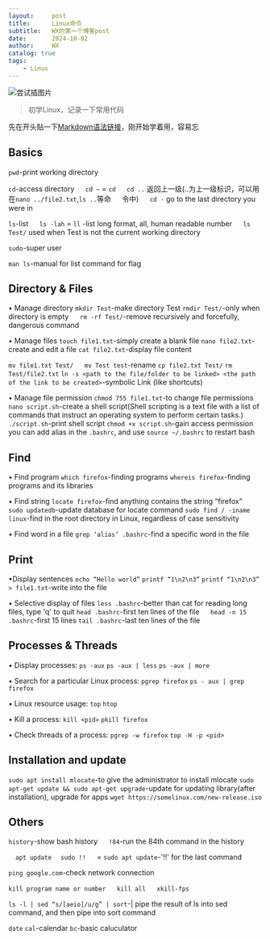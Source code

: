 ```yaml
---
layout:     post
title:      Linux命令
subtitle:   WX的第一个博客post
date:       2024-10-02
author:     WX
catalog: true
tags:
    - Linux
---
```



![尝试插图片](https://img-blog.csdnimg.cn/img_convert/f67b89132aa756c623a1f319929d28f3.jpeg)
> 初学Linux，记录一下常用代码

先在开头贴一下[Markdown语法链接](https://sspai.com/post/25137)，刚开始学着用，容易忘
## Basics
`pwd`-print working directory

`cd`-access directory
&emsp; `cd ~` = `cd`
&emsp; `cd ..`   返回上一级(..为上一级标识，可以用在`nano ../file2.txt`,`ls ..`等命
&emsp; 令中)
&emsp; `cd -`   go to the last directory you were in

`ls`-list
&emsp; `ls -lah` = `ll` -list long format, all, human readable number
&emsp; `ls Test/`  used when Test is not the current working directory

`sudo`-super user

`man ls`-manual for list command for flag
## Directory & Files
• Manage directory
`mkdir Test`-make directory Test
`rmdir Test/`-only when directory is empty
&emsp; `rm -rf Test/`-remove recursively and forcefully, dangerous command

• Manage files
`touch file1.txt`-simply create a blank file
`nano file2.txt`-create and edit a file
`cat file2.txt`-display file content

`mv file1.txt Test/`
&emsp; `mv Test test`-rename
`cp file2.txt Test/`
`rm Test/file2.txt`
`ln -s <path to the file/folder to be linked> <the path of the link to be created>`-symbolic Link (like shortcuts)

• Manage file permission
`chmod 755 file1.txt`-to change file permissions
`nano script.sh`-create a shell script(Shell scripting is a text file with a list of commands that instruct an operating system to perform certain tasks.)
`./script.sh`-print shell script
`chmod +x script.sh`-gain access permission
you can add alias in the `.bashrc`, and use `source ~/.bashrc` to restart bash

## Find
• Find program
`which firefox`-finding programs
`whereis firefox`-finding programs and its libraries

• Find string
`locate firefox`-find anything contains the string “firefox”
&emsp; `sudo updatedb`-update database for locate command
`sudo find / -iname linux`-find in the root directory in Linux, regardless of case sensitivity

• Find word in a file
`grep ‘alias’ .bashrc`-find a specific word in the file

## Print
•Display sentences
`echo “Hello world”`
`printf “1\n2\n3”`
`printf “1\n2\n3” > file1.txt`-write into the file

• Selective display of files
`less .bashrc`-better than cat for reading long files, type 'q' to quit
`head .bashrc`-first ten lines of the file
&emsp; `head -n 15 .bashrc`-first 15 lines
`tail .bashrc`-last ten lines of the file

## Processes & Threads
• Display processes:
`ps -aux`
`ps -aux | less`
`ps -aux | more`

• Search for a particular Linux process:
`pgrep firefox`
`ps - aux | grep firefox`

• Linux resource usage:
`top`
`htop`

• Kill a process:
`kill <pid>`
`pkill firefox`

• Check threads of a process:
`pgrep -w firefox`
`top -H -p <pid>`
## Installation and update 
`sudo apt install mlocate`-to give the administrator to install mlocate
`sudo apt-get update && sudo apt-get upgrade`-update for updating library(after installation), upgrade for apps
`wget https://somelinux.com/new-release.iso`
## Others
`history`-show bash history
&emsp; `!84`-run the 84th command in the history

&emsp;`apt update`
&emsp;`sudo !!`
&emsp; = `sudo apt update`-'!!' for the last command

`ping google.com`-check network connection

`kill program name or number`
&emsp; `kill all`
&emsp; `xkill-fps`

`ls -l | sed “s/[aeio]/u/g” | sort`-| pipe the result of ls into sed command, and then pipe into sort command

`date`
`cal`-calendar
`bc`-basic caluculator

